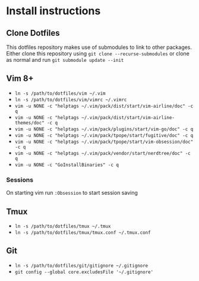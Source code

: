 # Install instructions

## Clone Dotfiles
This dotfiles repository makes use of submodules to link to other packages. Either clone this repository using `git clone --recurse-submodules` or clone as normal and run `git submodule update --init`

## Vim 8+

* `ln -s /path/to/dotfiles/vim ~/.vim`
* `ln -s /path/to/dotfiles/vim/vimrc ~/.vimrc`
* `vim -u NONE -c "helptags ~/.vim/pack/dist/start/vim-airline/doc" -c q`
* `vim -u NONE -c "helptags ~/.vim/pack/dist/start/vim-airline-themes/doc" -c q`
* `vim -u NONE -c "helptags ~/.vim/pack/plugins/start/vim-go/doc" -c q`
* `vim -u NONE -c "helptags ~/.vim/pack/tpope/start/fugitive/doc" -c q`
* `vim -u NONE -c "helptags ~/.vim/pack/tpope/start/vim-obsession/doc" -c q`
* `vim -u NONE -c "helptags ~/.vim/pack/vendor/start/nerdtree/doc" -c q`
* `vim -u NONE -c "GoInstallBinaries" -c q`

### Sessions
On starting vim run `:Obsession` to start session saving

## Tmux

* `ln -s /path/to/dotfiles/tmux ~/.tmux`
* `ln -s /path/to/dotfiles/tmux/tmux.conf ~/.tmux.conf`

## Git

* `ln -s /path/to/dotfiles/git/gitignore ~/.gitignore`
* `git config --global core.excludesFile '~/.gitignore'`
